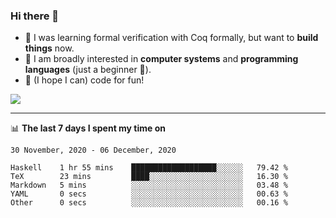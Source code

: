 ### Hi there 👋

- 🤔 I was learning formal verification with Coq formally, but want to **build things** now.
- 😬 I am broadly interested in **computer systems** and **programming languages** (just a beginner 🥺).
- 🤩 (I hope I can) code for fun!

<img src="https://github-readme-stats.vercel.app/api?username=xxchan&show_icons=true&icon_color=0366d6&text_color=24292e&bg_color=ffffff&hide_title=true" />

---

📊 **The last 7 days I spent my time on** 

<!--START_SECTION:waka-->
```text
30 November, 2020 - 06 December, 2020

Haskell    1 hr 55 mins    ███████████████████░░░░░░   79.42 % 
TeX        23 mins         ████░░░░░░░░░░░░░░░░░░░░░   16.30 % 
Markdown   5 mins          ░░░░░░░░░░░░░░░░░░░░░░░░░   03.48 % 
YAML       0 secs          ░░░░░░░░░░░░░░░░░░░░░░░░░   00.63 % 
Other      0 secs          ░░░░░░░░░░░░░░░░░░░░░░░░░   00.16 %
```
<!--END_SECTION:waka-->

<!--
**xxchan/xxchan** is a ✨ _special_ ✨ repository because its `README.md` (this file) appears on your GitHub profile.

Here are some ideas to get you started:

- 🔭 I’m currently working on ...
- 🌱 I’m currently learning ...
- 👯 I’m looking to collaborate on ...
- 🤔 I’m looking for help with ...
- 💬 Ask me about ...
- 📫 How to reach me: ...
- 😄 Pronouns: ...
- ⚡ Fun fact: ...
-->
